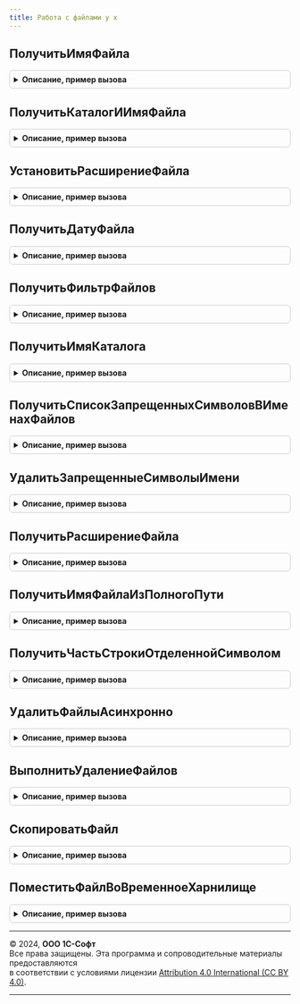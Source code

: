 ```yaml
---
title: Работа с файлами у х
---
```



## ПолучитьИмяФайла
<details style="margin: 1em 0; padding: 0.5em; border: 1px solid #ccc; border-radius: 6px;">

<summary style="font-weight: bold; cursor: pointer;">Описание, пример вызова</summary>

```bsl
///////////////////////////////////////////////////////////////////////////////
// ПРОЦЕДУРЫ И ФУНКЦИИ МЕХАНИЗМА РАБОТЫ С ФАЙЛАМИ (ХРАНИМЫМИ В КОНФИГУРАЦИИ)
///////////////////////////////////////////////////////////////////////////////
///////////////////////////////////////////////////////////////////////////////

// Составляет полное имя файла из имени каталога и имени файла.
//
// Параметры
//  ИмяКаталога  – Строка, содержащая путь к каталогу файла на диске.
//  ИмяФайла     – Строка, содержащая имя файла, без имени каталога.
//
// Возвращаемое значение:
//   Строка – полное имя файла с учетом каталога.
//
Функция ПолучитьИмяФайла(ИмяКаталога, ИмяФайла) Экспорт
```

Пример вызова
```bsl
Результат = РаботаСФайламиУХ.ПолучитьИмяФайла(ИмяКаталога, ИмяФайла) 
```
</details>

## ПолучитьКаталогИИмяФайла
<details style="margin: 1em 0; padding: 0.5em; border: 1px solid #ccc; border-radius: 6px;">

<summary style="font-weight: bold; cursor: pointer;">Описание, пример вызова</summary>

```bsl

// Процедура полное имя файла разбивает на путь в файлу и имя самого файла
//
// Параметры
//  ПолноеИмяФайла  – Строка, содержащая полное имя файла на диске.
//  ИмяКаталога  – Строка, содержащая путь к каталогу файла на диске.
//  ИмяФайла     – Строка, содержащая имя файла, без имени каталога.
//
Процедура ПолучитьКаталогИИмяФайла(Знач ПолноеИмяФайла, ИмяКаталога, ИмяФайла) Экспорт
```

Пример вызова
```bsl
РаботаСФайламиУХ.ПолучитьКаталогИИмяФайла(ПолноеИмяФайла, ИмяКаталога, ИмяФайла) 
```
</details>

## УстановитьРасширениеФайла
<details style="margin: 1em 0; padding: 0.5em; border: 1px solid #ccc; border-radius: 6px;">

<summary style="font-weight: bold; cursor: pointer;">Описание, пример вызова</summary>

```bsl

// Процедура меняет расширение имени переданного файла (сам файл не меняется, меняется колько строка)
//
// Параметры
//  ИмяФайла  – Строка, содержащая полное имя файла на диске.
//  НовоеРасширениеФайла  – Строка, содержащая новое расширение файла.
//
Процедура УстановитьРасширениеФайла(ИмяФайла, Знач НовоеРасширениеФайла) Экспорт
```

Пример вызова
```bsl
РаботаСФайламиУХ.УстановитьРасширениеФайла(ИмяФайла, НовоеРасширениеФайла) 
```
</details>

## ПолучитьДатуФайла
<details style="margin: 1em 0; padding: 0.5em; border: 1px solid #ccc; border-radius: 6px;">

<summary style="font-weight: bold; cursor: pointer;">Описание, пример вызова</summary>

```bsl

// Функция определяет дату последней модификации существующего файла на диске
// Параметры
//  ИмяФайла  – Строка, содержащая полный путь к файла на диске.
//
// Возвращаемое значение:
//   Дата – Дата последней модификации файла
//
Функция ПолучитьДатуФайла(Знач ИмяФайла) Экспорт
```

Пример вызова
```bsl
Результат = РаботаСФайламиУХ.ПолучитьДатуФайла(ИмяФайла) 
```
</details>

## ПолучитьФильтрФайлов
<details style="margin: 1em 0; padding: 0.5em; border: 1px solid #ccc; border-radius: 6px;">

<summary style="font-weight: bold; cursor: pointer;">Описание, пример вызова</summary>

```bsl

// Формирует строку фильтра для диалога выбора файла с типами файлов.
//
// Параметры
//  Нет.
//
// Возвращаемое значение:
//   Строка – фильтр по типам файлов для диалога выбора файла.
//
Функция ПолучитьФильтрФайлов() Экспорт
```

Пример вызова
```bsl
Результат = РаботаСФайламиУХ.ПолучитьФильтрФайлов());
```
</details>

## ПолучитьИмяКаталога
<details style="margin: 1em 0; padding: 0.5em; border: 1px solid #ccc; border-radius: 6px;">

<summary style="font-weight: bold; cursor: pointer;">Описание, пример вызова</summary>

```bsl

// Формирует имя каталога для сохранения/чтения файлов. Для различных типов объектов возможны
// различные алгоритмы определения каталога.
//
// Параметры
//  ОбъектФайла  – Ссылка на объект данных, для которого прикрепляются файлы.
//
// Возвращаемое значение:
//   Строка – каталог файлов для указанного объекта и пользователя.
//
Функция ПолучитьИмяКаталога() Экспорт
```

Пример вызова
```bsl
Результат = РаботаСФайламиУХ.ПолучитьИмяКаталога() 
```
</details>

## ПолучитьСписокЗапрещенныхСимволовВИменахФайлов
<details style="margin: 1em 0; padding: 0.5em; border: 1px solid #ccc; border-radius: 6px;">

<summary style="font-weight: bold; cursor: pointer;">Описание, пример вызова</summary>

```bsl

// функция возвращает список запрещенных символов в именах файлов
// Возвращаемое значение:
//   Список значений в котором хранится список всех запрещенных символов в именах файлов.
//
Функция ПолучитьСписокЗапрещенныхСимволовВИменахФайлов() Экспорт
```

Пример вызова
```bsl
Результат = РаботаСФайламиУХ.ПолучитьСписокЗапрещенныхСимволовВИменахФайлов());
```
</details>

## УдалитьЗапрещенныеСимволыИмени
<details style="margin: 1em 0; padding: 0.5em; border: 1px solid #ccc; border-radius: 6px;">

<summary style="font-weight: bold; cursor: pointer;">Описание, пример вызова</summary>

```bsl

// функция формирует имя файла выбрасывая из первоначально предложенного имени все
// запрещенные символы
// Параметры
//  ИмяФайла     – Строка, содержащая имя файла, без каталога.
//
// Возвращаемое значение:
//   Строка – имя файла, которое может быть использовано в файловой системе
//
Функция УдалитьЗапрещенныеСимволыИмени(Знач ИмяФайла) Экспорт
```

Пример вызова
```bsl
Результат = РаботаСФайламиУХ.УдалитьЗапрещенныеСимволыИмени(ИмяФайла) 
```
</details>

## ПолучитьРасширениеФайла
<details style="margin: 1em 0; padding: 0.5em; border: 1px solid #ccc; border-radius: 6px;">

<summary style="font-weight: bold; cursor: pointer;">Описание, пример вызова</summary>

```bsl

// Выделяет из имени файла его расширение (набор символов после последней точки).
//
// Параметры
//  ИмяФайла     – Строка, содержащая имя файла, неважно с именем каталога или без.
//
// Возвращаемое значение:
//   Строка – расширение файла.
//
Функция ПолучитьРасширениеФайла(Знач ИмяФайла) Экспорт
```

Пример вызова
```bsl
Результат = РаботаСФайламиУХ.ПолучитьРасширениеФайла(ИмяФайла) 
```
</details>

## ПолучитьИмяФайлаИзПолногоПути
<details style="margin: 1em 0; padding: 0.5em; border: 1px solid #ccc; border-radius: 6px;">

<summary style="font-weight: bold; cursor: pointer;">Описание, пример вызова</summary>

```bsl

// Выделяет из полного пути к файлу его имя (набор символов после последней \).
//
// Параметры
//  ПутьКФайлу     – Строка, содержащая имя файла, неважно с именем каталога или без.
//
// Возвращаемое значение:
//   Строка – расширение файла.
//
Функция ПолучитьИмяФайлаИзПолногоПути(Знач ПутьКФайлу) Экспорт
```

Пример вызова
```bsl
Результат = РаботаСФайламиУХ.ПолучитьИмяФайлаИзПолногоПути(ПутьКФайлу) 
```
</details>

## ПолучитьЧастьСтрокиОтделеннойСимволом
<details style="margin: 1em 0; padding: 0.5em; border: 1px solid #ccc; border-radius: 6px;">

<summary style="font-weight: bold; cursor: pointer;">Описание, пример вызова</summary>

```bsl

// функция возвращает часть строки после последнего встреченного символа в строке
Функция ПолучитьЧастьСтрокиОтделеннойСимволом(Знач ИсходнаяСтрока, Знач СимволПоиска) Экспорт
```

Пример вызова
```bsl
Результат = РаботаСФайламиУХ.ПолучитьЧастьСтрокиОтделеннойСимволом(ИсходнаяСтрока, СимволПоиска));
```
</details>

## УдалитьФайлыАсинхронно
<details style="margin: 1em 0; padding: 0.5em; border: 1px solid #ccc; border-radius: 6px;">

<summary style="font-weight: bold; cursor: pointer;">Описание, пример вызова</summary>

```bsl

///////////////////////////////////////////////////////////////////////////////
// ФУНКЦИИ ДЛЯ ВЕБ-ПРИЛОЖЕНИЯ
///////////////////////////////////////////////////////////////////////////////

// КоличествоПопыток - 0 - удалять пока не удалятся
Функция УдалитьФайлыАсинхронно(Путь, Маска = Неопределено, КоличествоПопыток = 10) Экспорт
```

Пример вызова
```bsl
Результат = РаботаСФайламиУХ.УдалитьФайлыАсинхронно(Путь, Маска, КоличествоПопыток);
```
</details>

## ВыполнитьУдалениеФайлов
<details style="margin: 1em 0; padding: 0.5em; border: 1px solid #ccc; border-radius: 6px;">

<summary style="font-weight: bold; cursor: pointer;">Описание, пример вызова</summary>

```bsl

// Предполагается, что вызывается только как фоновое задание
Процедура ВыполнитьУдалениеФайлов(Путь, Маска, КоличествоПопыток, КлючЗадания) Экспорт
```

Пример вызова
```bsl
РаботаСФайламиУХ.ВыполнитьУдалениеФайлов(Путь, Маска, КоличествоПопыток, КлючЗадания) 
```
</details>

## СкопироватьФайл
<details style="margin: 1em 0; padding: 0.5em; border: 1px solid #ccc; border-radius: 6px;">

<summary style="font-weight: bold; cursor: pointer;">Описание, пример вызова</summary>

```bsl

// Копирует файл Источник в файл Приемник с перезаписью. Если Приемник уже существует,
// то он будет перезаписан, если не существует - то создан.
// Параметры
//  Источник - Строка - Обязательный - путь к файлу, который необходимо скопировать
//  Приемник - Строка - Обязательный - путь к файлу, в который необходимо скопировать
// Возвращаемое значение
//  Истина, если копирование удалось, Ложь - иначе.
Функция СкопироватьФайл(Источник, Приемник) Экспорт
```

Пример вызова
```bsl
Результат = РаботаСФайламиУХ.СкопироватьФайл(Источник, Приемник) 
```
</details>

## ПоместитьФайлВоВременноеХарнилище
<details style="margin: 1em 0; padding: 0.5em; border: 1px solid #ccc; border-radius: 6px;">

<summary style="font-weight: bold; cursor: pointer;">Описание, пример вызова</summary>

```bsl

// Помещает файл во временное хранилище.
// Параметры
//  ПутьКФайлу - Строка - Обязательный - путь к файлу, который необходимо поместить в хранилище
//  Адрес - Строка - Необязательный - адрес хранилища, по которому поместить файл
// Возвращаемое значение
//  Адрес хранилища, если удалось поместить файл, Неопределено - иначе.
Функция ПоместитьФайлВоВременноеХарнилище(ПутьКФайлу, Знач Адрес = Неопределено) Экспорт
```

Пример вызова
```bsl
Результат = РаботаСФайламиУХ.ПоместитьФайлВоВременноеХарнилище(ПутьКФайлу, Адрес);
```
</details>

---

© 2024, **ООО 1С-Софт**  
Все права защищены. Эта программа и сопроводительные материалы предоставляются  
в соответствии с условиями лицензии [Attribution 4.0 International (CC BY 4.0)](https://creativecommons.org/licenses/by/4.0/legalcode).

---
